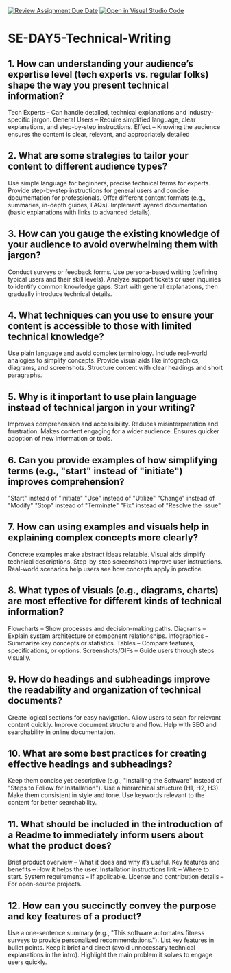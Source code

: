 [![Review Assignment Due Date](https://classroom.github.com/assets/deadline-readme-button-22041afd0340ce965d47ae6ef1cefeee28c7c493a6346c4f15d667ab976d596c.svg)](https://classroom.github.com/a/zsAR-pyY)
[![Open in Visual Studio Code](https://classroom.github.com/assets/open-in-vscode-2e0aaae1b6195c2367325f4f02e2d04e9abb55f0b24a779b69b11b9e10269abc.svg)](https://classroom.github.com/online_ide?assignment_repo_id=18455703&assignment_repo_type=AssignmentRepo)
# SE-DAY5-Technical-Writing
## 1. How can understanding your audience’s expertise level (tech experts vs. regular folks) shape the way you present technical information?
Tech Experts – Can handle detailed, technical explanations and industry-specific jargon.
General Users – Require simplified language, clear explanations, and step-by-step instructions.
Effect – Knowing the audience ensures the content is clear, relevant, and appropriately detailed

## 2. What are some strategies to tailor your content to different audience types?
Use simple language for beginners, precise technical terms for experts.
Provide step-by-step instructions for general users and concise documentation for professionals.
Offer different content formats (e.g., summaries, in-depth guides, FAQs).
Implement layered documentation (basic explanations with links to advanced details).

## 3. How can you gauge the existing knowledge of your audience to avoid overwhelming them with jargon?
Conduct surveys or feedback forms.
Use persona-based writing (defining typical users and their skill levels).
Analyze support tickets or user inquiries to identify common knowledge gaps.
Start with general explanations, then gradually introduce technical details.

## 4. What techniques can you use to ensure your content is accessible to those with limited technical knowledge?
Use plain language and avoid complex terminology.
Include real-world analogies to simplify concepts.
Provide visual aids like infographics, diagrams, and screenshots.
Structure content with clear headings and short paragraphs.

## 5. Why is it important to use plain language instead of technical jargon in your writing?
Improves comprehension and accessibility.
Reduces misinterpretation and frustration.
Makes content engaging for a wider audience.
Ensures quicker adoption of new information or tools.

## 6. Can you provide examples of how simplifying terms (e.g., "start" instead of "initiate") improves comprehension?
"Start" instead of "Initiate"
"Use" instead of "Utilize"
"Change" instead of "Modify"
"Stop" instead of "Terminate"
"Fix" instead of "Resolve the issue"

## 7. How can using examples and visuals help in explaining complex concepts more clearly?
Concrete examples make abstract ideas relatable.
Visual aids simplify technical descriptions.
Step-by-step screenshots improve user instructions.
Real-world scenarios help users see how concepts apply in practice.

## 8. What types of visuals (e.g., diagrams, charts) are most effective for different kinds of technical information?
Flowcharts – Show processes and decision-making paths.
Diagrams – Explain system architecture or component relationships.
Infographics – Summarize key concepts or statistics.
Tables – Compare features, specifications, or options.
Screenshots/GIFs – Guide users through steps visually.

## 9. How do headings and subheadings improve the readability and organization of technical documents?
Create logical sections for easy navigation.
Allow users to scan for relevant content quickly.
Improve document structure and flow.
Help with SEO and searchability in online documentation.

## 10. What are some best practices for creating effective headings and subheadings?
Keep them concise yet descriptive (e.g., "Installing the Software" instead of "Steps to Follow for Installation").
Use a hierarchical structure (H1, H2, H3).
Make them consistent in style and tone.
Use keywords relevant to the content for better searchability.

## 11. What should be included in the introduction of a Readme to immediately inform users about what the product does?
Brief product overview – What it does and why it’s useful.
Key features and benefits – How it helps the user.
Installation instructions link – Where to start.
System requirements – If applicable.
License and contribution details – For open-source projects.

## 12. How can you succinctly convey the purpose and key features of a product?
Use a one-sentence summary (e.g., "This software automates fitness surveys to provide personalized recommendations.").
List key features in bullet points.
Keep it brief and direct (avoid unnecessary technical explanations in the intro).
Highlight the main problem it solves to engage users quickly.
